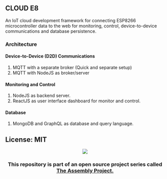 ## CLOUD E8
An IoT cloud development framework for connecting ESP8266 microcontroller data to the web for monitoring, control, device-to-device communications and database persistence. 

### Architecture
#### Device-to-Device (D2D) Communications
1. MQTT with a separate broker (Quick and separate setup)
2. MQTT with NodeJS as broker/server 
#### Monitoring and Control
1. NodeJS as backend server. 
2. ReactJS as user interface dashboard for monitor and control. 
#### Database
1. MongoDB and GraphQL as database and query language. 

## License: <a id="license"> MIT</a>

<p align="center"> 
<img src="https://github.com/TheAssemblyProject/About-This-Project/blob/master/logo.png">
</p>

<h3 align="center"> This repository is part of an open source project series called <a href="https://github.com/TheAssemblyProject">The Assembly Project.</a></h3>
